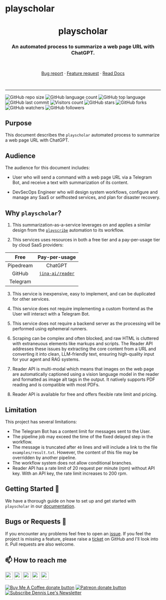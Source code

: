 # playscholar

<h1 align="center" style="border-bottom: none;">playscholar</h1>
<h3 align="center">An automated process to summarize a web page URL with ChatGPT.</h3>
<br />
<p align="center">
  <p align="center">
    <a href="https://github.com/dennislwm/playscholar/issues/new?template=bug_report.yml">Bug report</a>
    ·
    <a href="https://github.com/dennislwm/playscholar/issues/new?template=feature_request.yml">Feature request</a>
    ·
    <a href="https://github.com/dennislwm/playscholar/wiki">Read Docs</a>
  </p>
</p>
<br />

---

![GitHub repo size](https://img.shields.io/github/repo-size/dennislwm/playscholar?style=plastic)
![GitHub language count](https://img.shields.io/github/languages/count/dennislwm/playscholar?style=plastic)
![GitHub top language](https://img.shields.io/github/languages/top/dennislwm/playscholar?style=plastic)
![GitHub last commit](https://img.shields.io/github/last-commit/dennislwm/playscholar?color=red&style=plastic)
![Visitors count](https://hits.sh/github.com/dennislwm/playscholar/hits.svg)
![GitHub stars](https://img.shields.io/github/stars/dennislwm/playscholar?style=social)
![GitHub forks](https://img.shields.io/github/forks/dennislwm/playscholar?style=social)
![GitHub watchers](https://img.shields.io/github/watchers/dennislwm/playscholar?style=social)
![GitHub followers](https://img.shields.io/github/followers/dennislwm?style=social)

## Purpose

This document describes the `playscholar` automated process to summarize a web page URL with ChatGPT.

## Audience

The audience for this document includes:

* User who will send a command with a web page URL via a Telegram Bot, and receive a text with summarization of its content.

* DevSecOps Engineer who will design system workflows, configure and manage any SaaS or selfhosted services, and plan for disaster recovery.

## Why `playscholar`?

1. This summarization-as-a-service leverages on and applies a similar design from the [`playscribe`][r01] automation to its workflow.

2. This services uses resources in both a free tier and a pay-per-usage tier by cloud SaaS providers:

  |   Free    |      Pay-per-usage      |
  |:---------:|:-----------------------:|
  | Pipedream |         ChatGPT         |
  |  GitHub   | [`jina-ai/reader`][r02] |
  | Telegram  |                         |

3. This service is inexpensive, easy to implement, and can be duplicated for other services.

4. This service does not require implementing a custom frontend as the User will interact with a Telegram Bot.

5. This service does not require a backend server as the processing will be performed using ephemeral runners.

6. Scraping can be complex and often blocked, and raw HTML is cluttered with extraneuous elements like markups and scripts. The Reader API addresses these issues by extracting the core content from a URL and converting it into clean, LLM-friendly text, ensuring high-quality input for your agent and RAG systems.

7. Reader API is multi-modal which means that images on the web page are automatically captioned using a vision language model in the reader and formatted as image alt tags in the output. It natively supports PDF reading and is compatible with most PDFs.

8. Reader API is available for free and offers flexible rate limit and pricing.

## Limitation

This project has several limitations:

* The Telegram Bot has a content limit for messages sent to the User.
* The pipeline job may exceed the time of the fixed delayed step in the workflow.
* The message is truncated after `40` lines and will include a link to the file `examples/result.txt`. However, the content of this file may be overridden by another pipeline.
* The workflow system does not allow conditional branches.
* Reader API has a rate limit of 20 request per minute (rpm) without API key. With an API key, the rate limit increases to 200 rpm.

[r01]: https://github.com/dennislwm/playscribe
[r02]: https://jina.ai/reader

## Getting Started 🚀

We have a thorough guide on how to set up and get started with `playscholar` in our [documentation](https://github.com/dennislwm/playscholar/wiki).

## Bugs or Requests 🐛

If you encounter any problems feel free to open an [issue](https://github.com/dennislwm/playscholar/issues/new?template=bug_report.yml). If you feel the project is missing a feature, please raise a [ticket](https://github.com/dennislwm/playscholar/issues/new?template=feature_request.yml) on GitHub and I'll look into it. Pull requests are also welcome.

## 📫 How to reach me
<p>
<a href="https://www.linkedin.com/in/dennislwm"><img src="https://img.shields.io/badge/LinkedIn-blue?style=for-the-badge&logo=linkedin&labelColor=blue" height=25></a>
<a href="https://twitter.com/hypowork"><img src="https://img.shields.io/badge/twitter-%231DA1F2.svg?&style=for-the-badge&logo=twitter&logoColor=white" height=25></a>
<a href="https://leetradetitan.medium.com"><img src="https://img.shields.io/badge/medium-%2312100E.svg?&style=for-the-badge&logo=medium&logoColor=white" height=25></a>
<a href="https://dev.to/dennislwm"><img src="https://img.shields.io/badge/DEV.TO-%230A0A0A.svg?&style=for-the-badge&logo=dev-dot-to&logoColor=white" height=25></a>
<a href="https://www.youtube.com/user/dennisleewm"><img src="https://img.shields.io/badge/-YouTube-red?&style=for-the-badge&logo=youtube&logoColor=white" height=25></a>
</p>
<p>
<span class="badge-buymeacoffee"><a href="https://ko-fi.com/dennislwm" title="Donate to this project using Buy Me A Coffee"><img src="https://img.shields.io/badge/buy%20me%20a%20coffee-donate-yellow.svg" alt="Buy Me A Coffee donate button" /></a></span>
<span class="badge-patreon"><a href="https://patreon.com/dennislwm" title="Donate to this project using Patreon"><img src="https://img.shields.io/badge/patreon-donate-yellow.svg" alt="Patreon donate button" /></a></span>
<span class="badge-newsletter"><a href="https://buttondown.email/dennislwm" title="Subscribe to Newsletter"><img src="https://img.shields.io/badge/newsletter-subscribe-blue.svg" alt="Subscribe Dennis Lee's Newsletter" /></a></span>
